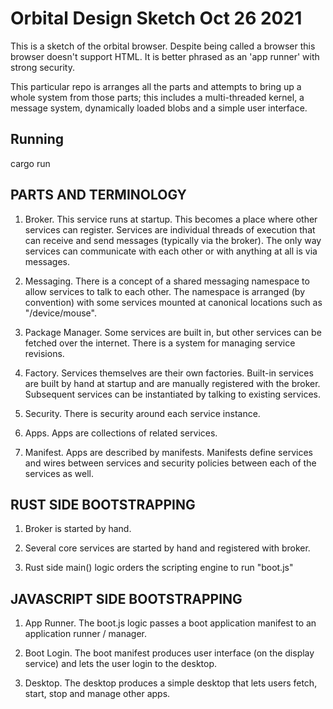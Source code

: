 # Orbital Design Sketch Oct 26 2021

This is a sketch of the orbital browser. Despite being called a browser this browser doesn't support HTML. It is better phrased as an 'app runner' with strong security.

This particular repo is arranges all the parts and attempts to bring up a whole system from those parts; this includes a multi-threaded kernel, a message system, dynamically loaded blobs and a simple user interface.

## Running

cargo run

## PARTS AND TERMINOLOGY

1) Broker. This service runs at startup. This becomes a place where other services can register. Services are individual threads of execution that can receive and send messages (typically via the broker). The only way services can communicate with each other or with anything at all is via messages.

2) Messaging. There is a concept of a shared messaging namespace to allow services to talk to each other. The namespace is arranged (by convention) with some services mounted at canonical locations such as "/device/mouse".

3) Package Manager. Some services are built in, but other services can be fetched over the internet. There is a system for managing service revisions.

4) Factory. Services themselves are their own factories. Built-in services are built by hand at startup and are manually registered with the broker. Subsequent services can be instantiated by talking to existing services.

5) Security. There is security around each service instance.

6) Apps. Apps are collections of related services.

7) Manifest. Apps are described by manifests. Manifests define services and wires between services and security policies between each of the services as well.

## RUST SIDE BOOTSTRAPPING

1) Broker is started by hand.

2) Several core services are started by hand and registered with broker.

3) Rust side main() logic orders the scripting engine to run "boot.js"

## JAVASCRIPT SIDE BOOTSTRAPPING

1) App Runner. The boot.js logic passes a boot application manifest to an application runner / manager.

2) Boot Login. The boot manifest produces user interface (on the display service) and lets the user login to the desktop.

3) Desktop. The desktop produces a simple desktop that lets users fetch, start, stop and manage other apps.


